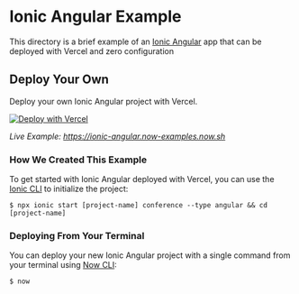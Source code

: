 # Ionic Angular Example

This directory is a brief example of an [Ionic Angular](https://ionicframework.com/docs/angular/overview) app that can be deployed with Vercel and zero configuration

## Deploy Your Own

Deploy your own Ionic Angular project with Vercel.

[![Deploy with Vercel](https://vercel.com/button)](https://vercel.com/import/project?template=https://github.com/zeit/now/tree/master/examples/ionic-angular)

_Live Example: https://ionic-angular.now-examples.now.sh_

### How We Created This Example

To get started with Ionic Angular deployed with Vercel, you can use the [Ionic CLI](https://ionicframework.com/docs/cli) to initialize the project:

```shell
$ npx ionic start [project-name] conference --type angular && cd [project-name]
```

### Deploying From Your Terminal

You can deploy your new Ionic Angular project with a single command from your terminal using [Now CLI](https://vercel.com/download):

```shell
$ now
```
